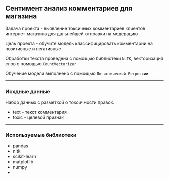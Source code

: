 ## Сентимент анализ комментариев для магазина

Задача проекта - выявление токсичных комментариев клиентов интернет-магазина для дальнейшей отправки на модерацию

Цель проекта - обучите модель классифицировать комментарии на позитивные и негативные

Обработки текста проведена с помощью библиотеки `NLTK`, векторизация слов с помощью `CountVectorizer`

Обучение модели выполнено с помощью `Логистической Регрессии`.

___
### Исхдные данные

Набор данных с разметкой о токсичности правок.
- text - текст комментария
- toxic - целевой признак

___
### Используемые библиотеки
- pandas
- nltk
- scikit-learn
- matplotlib
- numpy
- 
